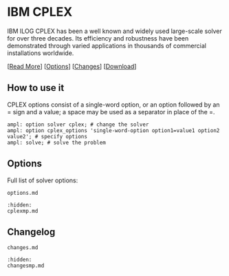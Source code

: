 # IBM CPLEX

IBM ILOG CPLEX has been a well known and widely used large-scale solver for over three decades. Its efficiency and robustness have been demonstrated through varied applications in thousands of commercial installations worldwide.

[[Read More](https://ampl.com/products/solvers/solvers-we-sell/cplex/)]
[[Options](options.md)]
[[Changes](changes.md)]
[[Download](https://portal.ampl.com)]

## How to use it
CPLEX options consist of a single-word option, or an option followed by an = sign and a value; a space may be used as a separator in place of the =.

```ampl
ampl: option solver cplex; # change the solver
ampl: option cplex_options 'single-word-option option1=value1 option2 value2'; # specify options
ampl: solve; # solve the problem
```

## Options

Full list of solver options:
```{toctree}
options.md
```
```{toctree}
:hidden:
cplexmp.md
```

## Changelog

```{toctree}
changes.md
```
```{toctree}
:hidden:
changesmp.md
```